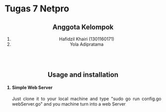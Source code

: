 <h1>Tugas 7 Netpro</h1>

<center>
<h2>Anggota Kelompok</h2>
<ol>
    <li>Hafidzil Khairi (1301160171)</li>
    <li>Yola Adipratama</li>
</ol>
<br/>
<br/>
<h2>Usage and installation</h2>
</center>

<ol>

<h4><li>Simple Web Server</li></h4>
<p align="justify">
Just clone it to your local machine and type "sudo go run config.go webServer.go" and you machine turn into a web Server
<p>

</ol>